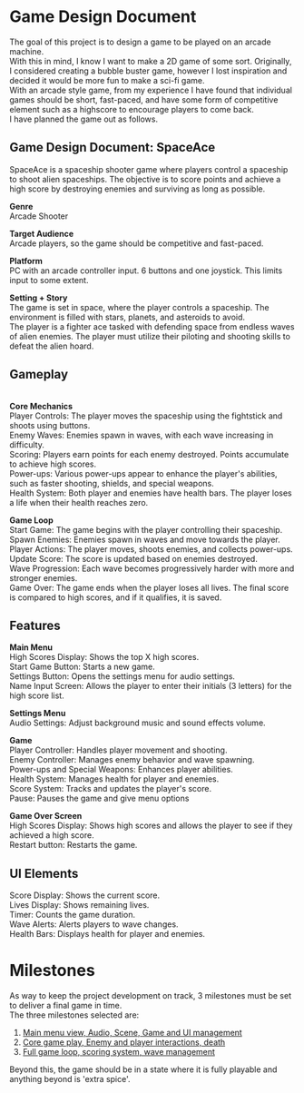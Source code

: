 <h1>Game Design Document</h1>
The goal of this project is to design a game to be played on an arcade machine.<br>
With this in mind, I know I want to make a 2D game of some sort.
Originally, I considered creating a bubble buster game, however I lost inspiration and decided it would be more fun to make a sci-fi game.<br>
With an arcade style game, from my experience I have found that individual games should be short, fast-paced, and have some form of competitive element such as a highscore
to encourage players to come back.<br>
I have planned the game out as follows.<br>

<h2>Game Design Document: SpaceAce</h2>
SpaceAce is a spaceship shooter game where players control a spaceship to shoot alien spaceships. The objective is to score points and achieve a high score 
by destroying enemies and surviving as long as possible.<br>

<strong>Genre</strong><br>
Arcade Shooter<br>

<strong>Target Audience</strong><br>
Arcade players, so the game should be competitive and fast-paced.<br>

<strong>Platform</strong><br>
PC with an arcade controller input. 6 buttons and one joystick. This limits input to some extent.<br>

<strong>Setting + Story</strong><br>
The game is set in space, where the player controls a spaceship. The environment is filled with stars, planets, and asteroids to avoid.<br>
The player is a fighter ace tasked with defending space from endless waves of alien enemies. The player must utilize their piloting 
and shooting skills to defeat the alien hoard.<br>

<h2>Gameplay</h2><br>
<strong>Core Mechanics</strong><br>
Player Controls: The player moves the spaceship using the fightstick and shoots using buttons.<br>
Enemy Waves: Enemies spawn in waves, with each wave increasing in difficulty.<br>
Scoring: Players earn points for each enemy destroyed. Points accumulate to achieve high scores.<br>
Power-ups: Various power-ups appear to enhance the player's abilities, such as faster shooting, shields, and special weapons.<br>
Health System: Both player and enemies have health bars. The player loses a life when their health reaches zero.<br>

<strong>Game Loop</strong><br>
Start Game: The game begins with the player controlling their spaceship.<br>
Spawn Enemies: Enemies spawn in waves and move towards the player.<br>
Player Actions: The player moves, shoots enemies, and collects power-ups.<br>
Update Score: The score is updated based on enemies destroyed.<br>
Wave Progression: Each wave becomes progressively harder with more and stronger enemies.<br>
Game Over: The game ends when the player loses all lives. The final score is compared to high scores, and if it qualifies, it is saved.<br>

<h2>Features</h2>
<strong>Main Menu</strong><br>
High Scores Display: Shows the top X high scores. <br>
Start Game Button: Starts a new game. <br>
Settings Button: Opens the settings menu for audio settings.<br>
Name Input Screen: Allows the player to enter their initials (3 letters) for the high score list.<br>

<strong>Settings Menu</strong><br>
Audio Settings: Adjust background music and sound effects volume. <br>

<strong>Game</strong><br>
Player Controller: Handles player movement and shooting.<br>
Enemy Controller: Manages enemy behavior and wave spawning.<br>
Power-ups and Special Weapons: Enhances player abilities.<br>
Health System: Manages health for player and enemies.<br>
Score System: Tracks and updates the player's score.<br>
Pause: Pauses the game and give menu options

<strong>Game Over Screen</strong><br>
High Scores Display: Shows high scores and allows the player to see if they achieved a high score.<br>
Restart button: Restarts the game.<br>

<h2>UI Elements</h2>
Score Display: Shows the current score.<br>
Lives Display: Shows remaining lives.<br>
Timer: Counts the game duration.<br>
Wave Alerts: Alerts players to wave changes.<br>
Health Bars: Displays health for player and enemies.<br>


<h1>Milestones</h1>
As way to keep the project development on track, 3 milestones must be set to deliver a final game in time.<br>
The three milestones selected are:<br>
<ol>
  <li><a href="">Main menu view, Audio, Scene, Game and UI management</a></li>
  <li><a href="">Core game play, Enemy and player interactions, death</a></li>
  <li><a href="">Full game loop, scoring system, wave management</a></li>
</ol>

Beyond this, the game should be in a state where it is fully playable and anything beyond is 'extra spice'.
